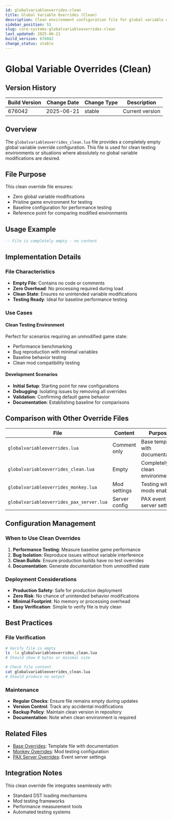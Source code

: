 ```yaml
---
id: globalvariableoverrides-clean
title: Global Variable Overrides (Clean)
description: Clean environment configuration file for global variable overrides
sidebar_position: 51
slug: core-systems-globalvariableoverrides-clean
last_updated: 2025-06-21
build_version: 676042
change_status: stable
---
```


# Global Variable Overrides (Clean)

## Version History
| Build Version | Change Date | Change Type | Description |
|---|----|----|----|
| 676042 | 2025-06-21 | stable | Current version |

## Overview

The `globalvariableoverrides_clean.lua` file provides a completely empty global variable override configuration. This file is used for clean testing environments or situations where absolutely no global variable modifications are desired.

## File Purpose

This clean override file ensures:
- Zero global variable modifications
- Pristine game environment for testing
- Baseline configuration for performance testing
- Reference point for comparing modified environments

## Usage Example

```lua
-- File is completely empty - no content
```

## Implementation Details

### File Characteristics
- **Empty File**: Contains no code or comments
- **Zero Overhead**: No processing required during load
- **Clean State**: Ensures no unintended variable modifications
- **Testing Ready**: Ideal for baseline performance testing

### Use Cases

#### Clean Testing Environment
Perfect for scenarios requiring an unmodified game state:
- Performance benchmarking
- Bug reproduction with minimal variables
- Baseline behavior testing
- Clean mod compatibility testing

#### Development Scenarios
- **Initial Setup**: Starting point for new configurations
- **Debugging**: Isolating issues by removing all overrides
- **Validation**: Confirming default game behavior
- **Documentation**: Establishing baseline for comparisons

## Comparison with Other Override Files

| File | Content | Purpose |
|------|---------|---------|
| `globalvariableoverrides.lua` | Comment only | Base template with documentation |
| `globalvariableoverrides_clean.lua` | Empty | Completely clean environment |
| `globalvariableoverrides_monkey.lua` | Mod settings | Testing with mods enabled |
| `globalvariableoverrides_pax_server.lua` | Server config | PAX event server settings |

## Configuration Management

### When to Use Clean Overrides

1. **Performance Testing**: Measure baseline game performance
2. **Bug Isolation**: Reproduce issues without variable interference
3. **Clean Builds**: Ensure production builds have no test overrides
4. **Documentation**: Generate documentation from unmodified state

### Deployment Considerations

- **Production Safety**: Safe for production deployment
- **Zero Risk**: No chance of unintended behavior modifications
- **Minimal Footprint**: No memory or processing overhead
- **Easy Verification**: Simple to verify file is truly clean

## Best Practices

### File Verification
```bash
# Verify file is empty
ls -la globalvariableoverrides_clean.lua
# Should show 0 bytes or minimal size

# Check file content
cat globalvariableoverrides_clean.lua
# Should produce no output
```

### Maintenance
- **Regular Checks**: Ensure file remains empty during updates
- **Version Control**: Track any accidental modifications
- **Backup Policy**: Maintain clean version in repository
- **Documentation**: Note when clean environment is required

## Related Files

- [Base Overrides](./globalvariableoverrides.md): Template file with documentation
- [Monkey Overrides](./globalvariableoverrides_monkey.md): Mod testing configuration
- [PAX Server Overrides](./globalvariableoverrides_pax_server.md): Event server settings

## Integration Notes

This clean override file integrates seamlessly with:
- Standard DST loading mechanisms
- Mod testing frameworks
- Performance measurement tools
- Automated testing systems
